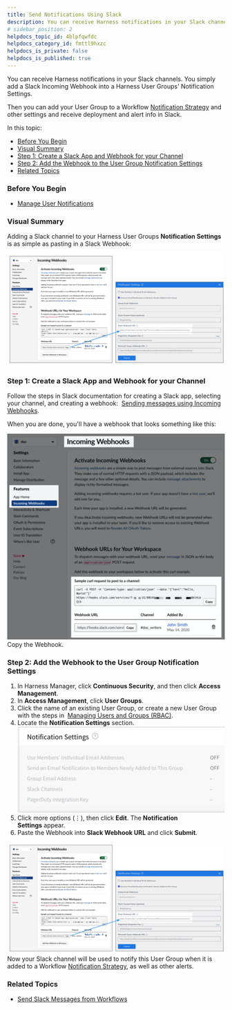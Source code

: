 ```yaml
---
title: Send Notifications Using Slack
description: You can receive Harness notifications in your Slack channels. You simply add a Slack Incoming Webhook into a Harness User Groups' Notification Settings. Then you can add your User Group to a Workflow…
# sidebar_position: 2
helpdocs_topic_id: 4blpfqwfdc
helpdocs_category_id: fmttl9hxzc
helpdocs_is_private: false
helpdocs_is_published: true
---
```


You can receive Harness notifications in your Slack channels. You simply add a Slack Incoming Webhook into a Harness User Groups' Notification Settings.

Then you can add your User Group to a Workflow [Notification Strategy](../../../continuous-delivery/model-cd-pipeline/workflows/add-notification-strategy-new-template.md) and other settings and receive deployment and alert info in Slack. 

In this topic:

* [Before You Begin](#before_you_begin)
* [Visual Summary](#visual_summary)
* [Step 1: Create a Slack App and Webhook for your Channel](#undefined)
* [Step 2: Add the Webhook to the User Group Notification Settings](#step_2_add_the_webhook_to_the_user_group_notification_settings)
* [Related Topics](#related_topics)

### Before You Begin

* [Manage User Notifications](notification-groups.md)

### Visual Summary

Adding a Slack channel to your Harness User Groups **Notification Settings** is as simple as pasting in a Slack Webhook:

![](./static/send-notification-using-slack-00.png)

### Step 1: Create a Slack App and Webhook for your Channel

Follow the steps in Slack documentation for creating a Slack app, selecting your channel, and creating a webhook:  [Sending messages using Incoming Webhooks](https://api.slack.com/messaging/webhooks).

When you are done, you'll have a webhook that looks something like this:

[![](./static/send-notification-using-slack-01.png)](./static/send-notification-using-slack-01.png)Copy the Webhook.

### Step 2: Add the Webhook to the User Group Notification Settings

1. In Harness Manager, click **Continuous Security**, and then click **Access Management**.
2. In **Access Management**, click **User Groups**.
3. Click the name of an existing User Group, or create a new User Group with the steps in  [Managing Users and Groups (RBAC)](../../security/access-management-howtos/users-and-permissions.md).
4. Locate the **Notification Settings** section.[![](./static/send-notification-using-slack-03.png)](./static/send-notification-using-slack-03.png)
5. Click more options (⋮), then click **Edit**. The **Notification Settings** appear.
6. Paste the Webhook into **Slack Webhook URL** and click **Submit**.

![](./static/send-notification-using-slack-05.png)Now your Slack channel will be used to notify this User Group when it is added to a Workflow [Notification Strategy](../../../continuous-delivery/model-cd-pipeline/workflows/add-notification-strategy-new-template.md), as well as other alerts.

### Related Topics

* [Send Slack Messages from Workflows](slack-notifications.md)

